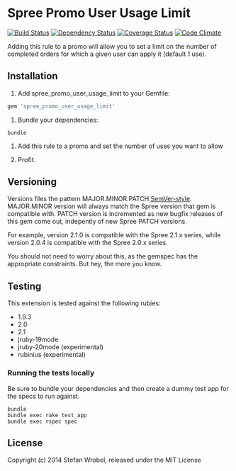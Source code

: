 Spree Promo User Usage Limit
======================
[![Build Status](http://img.shields.io/travis/swrobel/spree_promo_user_usage_limit/2-2-stable.svg)](https://travis-ci.org/swrobel/spree_promo_user_usage_limit) [![Dependency Status](http://img.shields.io/gemnasium/swrobel/spree_promo_user_usage_limit.svg)](https://gemnasium.com/swrobel/spree_promo_user_usage_limit) [![Coverage Status](http://img.shields.io/coveralls/swrobel/spree_promo_user_usage_limit/2-2-stable.svg)](https://coveralls.io/r/swrobel/spree_promo_user_usage_limit) [![Code Climate](   http://img.shields.io/codeclimate/github/swrobel/spree_promo_user_usage_limit.svg)](https://codeclimate.com/github/swrobel/spree_promo_user_usage_limit)

Adding this rule to a promo will allow you to set a limit on the number of completed orders for which a given user can apply it (default 1 use).

Installation
------------

1. Add spree_promo_user_usage_limit to your Gemfile:

  ```ruby
  gem 'spree_promo_user_usage_limit'
  ```

1. Bundle your dependencies:

  ```shell
  bundle
  ```

1. Add this rule to a promo and set the number of uses you want to allow

1. Profit.

Versioning
----------
Versions files the pattern MAJOR.MINOR.PATCH [SemVer-style](http://semver.org/). MAJOR.MINOR version will always match the Spree version that gem is compatible with. PATCH version is incremented as new bugfix releases of this gem come out, indepently of new Spree PATCH versions.

For example, version 2.1.0 is compatible with the Spree 2.1.x series, while version 2.0.4 is compatible with the Spree 2.0.x series.

You should not need to worry about this, as the gemspec has the appropriate constraints. But hey, the more you know.

Testing
-------
This extension is tested against the following rubies:

* 1.9.3
* 2.0
* 2.1
* jruby-19mode
* jruby-20mode (experimental)
* rubinius (experimental)

### Running the tests locally

Be sure to bundle your dependencies and then create a dummy test app for the specs to run against.

```shell
bundle
bundle exec rake test_app
bundle exec rspec spec
```

License
-------

Copyright (c) 2014 Stefan Wrobel, released under the MIT License
